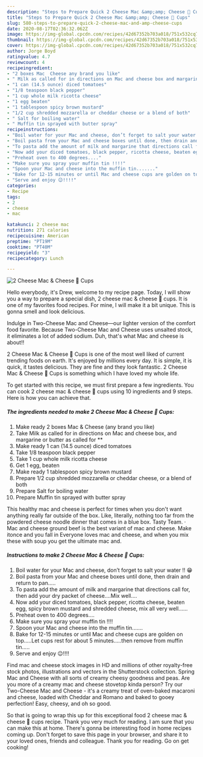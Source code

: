 ```yaml
---
description: "Steps to Prepare Quick 2 Cheese Mac &amp;amp; Cheese 🧀 Cups"
title: "Steps to Prepare Quick 2 Cheese Mac &amp;amp; Cheese 🧀 Cups"
slug: 580-steps-to-prepare-quick-2-cheese-mac-and-amp-cheese-cups
date: 2020-08-17T02:36:32.062Z
image: https://img-global.cpcdn.com/recipes/42d67352b703a018/751x532cq70/2-cheese-mac-cheese-🧀-cups-recipe-main-photo.jpg
thumbnail: https://img-global.cpcdn.com/recipes/42d67352b703a018/751x532cq70/2-cheese-mac-cheese-🧀-cups-recipe-main-photo.jpg
cover: https://img-global.cpcdn.com/recipes/42d67352b703a018/751x532cq70/2-cheese-mac-cheese-🧀-cups-recipe-main-photo.jpg
author: Jorge Boyd
ratingvalue: 4.7
reviewcount: 4
recipeingredient:
- "2 boxes Mac  Cheese any brand you like"
- " Milk as called for in directions on Mac and cheese box and margarine or butter as called for "
- "1 can (14.5 ounce) diced tomatoes"
- "1/8 teaspoon black pepper"
- "1 cup whole milk ricotta cheese"
- "1 egg beaten"
- "1 tablespoon spicy brown mustard"
- "1/2 cup shredded mozzarella or cheddar cheese or a blend of both"
- " Salt for boiling water"
- " Muffin tin sprayed with butter spray"
recipeinstructions:
- "Boil water for your Mac and cheese, don’t forget to salt your water !! 😁"
- "Boil pasta from your Mac and cheese boxes until done, then drain and return to pan....."
- "To pasta add the amount of milk and margarine that directions call for, then add your dry packet of cheese....Mix well...."
- "Now add your diced tomatoes, black pepper, ricotta cheese, beaten egg, spicy brown mustard and shredded cheese, mix all very well......"
- "Preheat oven to 400 degrees...."
- "Make sure you spray your muffin tin !!!!"
- "Spoon your Mac and cheese into the muffin tin......."
- "Bake for 12-15 minutes or until Mac and cheese cups are golden on top.....Let cups rest for about 5 minutes.....then remove from muffin tin....."
- "Serve and enjoy 😉!!!!"
categories:
- Recipe
tags:
- 2
- cheese
- mac

katakunci: 2 cheese mac 
nutrition: 271 calories
recipecuisine: American
preptime: "PT19M"
cooktime: "PT40M"
recipeyield: "3"
recipecategory: Lunch

---
```



![2 Cheese Mac &amp; Cheese 🧀 Cups](https://img-global.cpcdn.com/recipes/42d67352b703a018/751x532cq70/2-cheese-mac-cheese-🧀-cups-recipe-main-photo.jpg)

Hello everybody, it's Drew, welcome to my recipe page. Today, I will show you a way to prepare a special dish, 2 cheese mac &amp; cheese 🧀 cups. It is one of my favorites food recipes. For mine, I will make it a bit unique. This is gonna smell and look delicious.

Indulge in Two-Cheese Mac and Cheese—our lighter version of the comfort food favorite. Because Two-Cheese Mac and Cheese uses unsalted stock, it eliminates a lot of added sodium. Duh, that&#39;s what Mac and cheese is about!!

2 Cheese Mac &amp; Cheese 🧀 Cups is one of the most well liked of current trending foods on earth. It's enjoyed by millions every day. It is simple, it is quick, it tastes delicious. They are fine and they look fantastic. 2 Cheese Mac &amp; Cheese 🧀 Cups is something which I have loved my whole life.


To get started with this recipe, we must first prepare a few ingredients. You can cook 2 cheese mac &amp; cheese 🧀 cups using 10 ingredients and 9 steps. Here is how you can achieve that.

<!--inarticleads1-->

##### The ingredients needed to make 2 Cheese Mac &amp; Cheese 🧀 Cups:

1. Make ready 2 boxes Mac &amp; Cheese (any brand you like)
1. Take  Milk as called for in directions on Mac and cheese box, and margarine or butter as called for **
1. Make ready 1 can (14.5 ounce) diced tomatoes
1. Take 1/8 teaspoon black pepper
1. Take 1 cup whole milk ricotta cheese
1. Get 1 egg, beaten
1. Make ready 1 tablespoon spicy brown mustard
1. Prepare 1/2 cup shredded mozzarella or cheddar cheese, or a blend of both
1. Prepare  Salt for boiling water
1. Prepare  Muffin tin sprayed with butter spray


This healthy mac and cheese is perfect for times when you don&#39;t want anything really far outside of the box. Like, literally, nothing too far from the powdered cheese noodle dinner that comes in a blue box. Tasty Team. · Mac and cheese ground beef is the best variant of mac and cheese. Make itonce and you fall in Everyone loves mac and cheese, and when you mix these with soup you get the ultimate mac and. 

<!--inarticleads2-->

##### Instructions to make 2 Cheese Mac &amp; Cheese 🧀 Cups:

1. Boil water for your Mac and cheese, don’t forget to salt your water !! 😁
1. Boil pasta from your Mac and cheese boxes until done, then drain and return to pan.....
1. To pasta add the amount of milk and margarine that directions call for, then add your dry packet of cheese....Mix well....
1. Now add your diced tomatoes, black pepper, ricotta cheese, beaten egg, spicy brown mustard and shredded cheese, mix all very well......
1. Preheat oven to 400 degrees....
1. Make sure you spray your muffin tin !!!!
1. Spoon your Mac and cheese into the muffin tin.......
1. Bake for 12-15 minutes or until Mac and cheese cups are golden on top.....Let cups rest for about 5 minutes.....then remove from muffin tin.....
1. Serve and enjoy 😉!!!!


Find mac and cheese stock images in HD and millions of other royalty-free stock photos, illustrations and vectors in the Shutterstock collection. Spring Mac and Cheese with all sorts of creamy cheesy goodness and peas. Are you more of a creamy mac and cheese stovetop kinda person? Try our Two-Cheese Mac and Cheese - it&#39;s a creamy treat of oven-baked macaroni and cheese, loaded with Cheddar and Romano and baked to gooey perfection! Easy, cheesy, and oh so good. 

So that is going to wrap this up for this exceptional food 2 cheese mac &amp; cheese 🧀 cups recipe. Thank you very much for reading. I am sure that you can make this at home. There's gonna be interesting food in home recipes coming up. Don't forget to save this page in your browser, and share it to your loved ones, friends and colleague. Thank you for reading. Go on get cooking!
